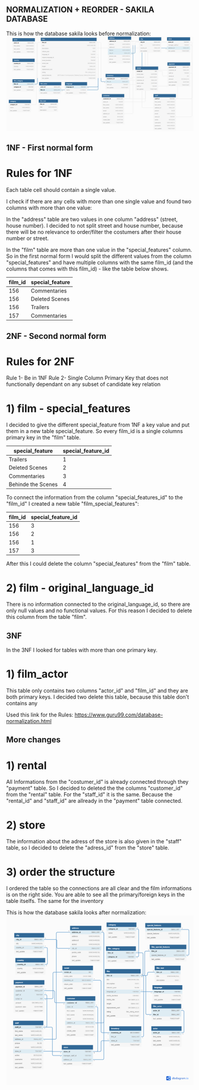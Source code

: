 ## NORMALIZATION + REORDER - SAKILA DATABASE

This is how the database sakila looks before normalization: 
![photo](https://raw.githubusercontent.com/CharlotteStiller/lab-database-normalization/main/Sakila_Before_N.JPG)


## 1NF - First normal form 

# Rules for 1NF 
Each table cell should contain a single value.

I check if there are any cells with more than one single value and found two columns with more than one value: 

In the "address" table are two values in one column "address" (street, house number). I decided to not split street and house number, because there will be no relevance to order/filter the costumers after their house number or street. 

In the "film" table are more than one value in the "special_features" column. So in the first normal form I would split the different values from the column "special_features" and have multiple columns with the same film_id (and the columns that comes with this film_id) - like the table below shows. 

| film_id | special_feature |
| ------------------ | ------------------ |
| 156 | Commentaries |
| 156 | Deleted Scenes | 
| 156 | Trailers |
| 157 | Commentaries | 



## 2NF  - Second normal form

# Rules for 2NF
Rule 1- Be in 1NF
Rule 2- Single Column Primary Key that does not functionally dependant on any subset of candidate key relation

# 1) film - special_features
I decided to give the different special_feature from 1NF a key value and put them in a new table special_feature. So every film_id is a single columns primary key in the "film" table.

| special_feature | special_feature_id |
| ------------------ | ------------------ |
| Trailers | 1 |
| Deleted Scenes | 2 | 
| Commentaries | 3 |
| Behinde the Scenes | 4 | 

To connect the information from the column "special_features_id" to the "film_id" I created a new table "film_special_features":

| film_id | special_feature_id |
| ------------------ | ------------------ |
| 156 | 3 |
| 156 | 2 | 
| 156 | 1 |
| 157 | 3 | 

After this I could delete the column "special_features" from the "film" table.



# 2) film - original_language_id
There is no information connected to the original_language_id, so there are only null values and no functional values. For this reason I decided to delete this column from the table "film". 


## 3NF
In the 3NF I looked for tables with more than one primary key.

# 1) film_actor 

This table only contains two columns "actor_id" and "film_id" and they are both primary keys. I decided two delete this table, because this table don't contains any 


Used this link for the Rules: https://www.guru99.com/database-normalization.html


## More changes 

# 1) rental 
All Informations from the "costumer_id" is already connected through they "payment" table. So I decided to deleted the the columns "customer_id" from the "rental" table. 
For the "staff_id" it is the same. Because the "rental_id" and "staff_id" are allready in the "payment" table connected. 

# 2) store 
The information about the adress of the store is also given in the "staff" table, so I decided to delete the "adress_id" from the "store" table. 

# 3) order the structure 
I ordered the table so the connections are all clear and the film informations is on the right side. You are able to see all the primary/foreign keys in the table itselfs. The same for the inventory 


This is how the database sakila looks after normalization: 
![photo](https://github.com/CharlotteStiller/lab-database-normalization/blob/main/Sakila_After_N.png?raw=true)
